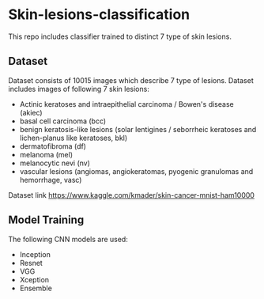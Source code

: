 # Skin-lesions-classification
This repo includes classifier trained to distinct 7 type of skin lesions.
## Dataset
Dataset consists of 10015 images which describe 7 type of lesions.
Dataset includes images of following 7 skin lesions:
* Actinic keratoses and intraepithelial carcinoma / Bowen's disease (akiec)
* basal cell carcinoma (bcc)
* benign keratosis-like lesions (solar lentigines / seborrheic keratoses and lichen-planus like keratoses, bkl)
* dermatofibroma (df)
* melanoma (mel)
* melanocytic nevi (nv) 
* vascular lesions (angiomas, angiokeratomas, pyogenic granulomas and hemorrhage, vasc)

Dataset link https://www.kaggle.com/kmader/skin-cancer-mnist-ham10000

## Model Training
The following CNN models are used:
* Inception
* Resnet
* VGG
* Xception
* Ensemble
